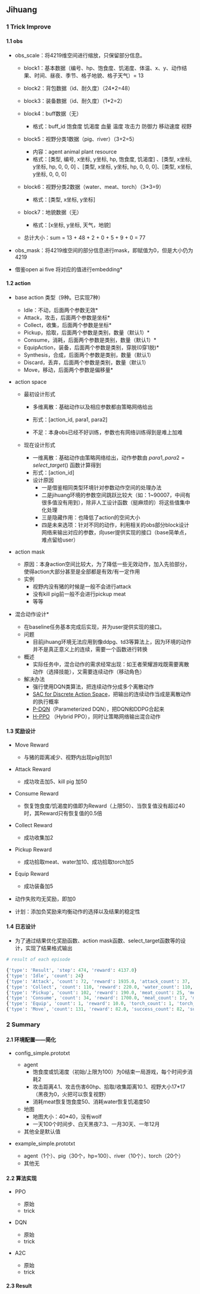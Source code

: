 ## Jihuang

### 1 Trick Improve

#### 1.1 obs

- obs_scale：将4219维空间进行缩放，只保留部分信息。

  - block1：基本数据（编号、hp、饱食度、饥渴度、体温、x、y、动作结果、时间、昼夜、季节、格子地貌、格子天气）= 13

  - block2：背包数据（id、耐久度）（24*2=48）

  - block3：装备数据（id、耐久度）（1*2=2）

  - block4：buff数据（无）

    - 格式：buff_id 饱食度 饥渴度 血量 温度 攻击力 防御力 移动速度 视野

  - block5：视野分类1数据（pig、river）（3+2=5）

    - 内容：agent animal plant resource
    - 格式：[类型, 编号, x坐标, y坐标, hp, 饱食度, 饥渴度] 、[类型, x坐标, y坐标, hp, 0, 0, 0] 、[类型, x坐标, y坐标, hp, 0, 0, 0]、[类型, x坐标, y坐标, 0, 0, 0]

  - block6：视野分类2数据（water、meat、torch）（3*3=9）

    - 格式：[类型, x坐标, y坐标]

  - block7：地貌数据（无）

    - 格式：[x坐标, y坐标, 天气，地貌]

    

  - 总计大小：sum = 13 + 48 + 2 + 0 + 5 + 9 + 0 = 77

  

- obs_mask：将4219维空间的部分信息进行mask，即赋值为0，但是大小仍为4219




- 借鉴open ai five 将对应的值进行embedding*



#### 1.2 action

- base action 类型（9种。已实现7种）

  - Idle：不动，后面两个参数无效*
  - Attack，攻击，后面两个参数是坐标*
  - Collect，收集，后面两个参数是坐标*
  - Pickup，拾取，后面两个参数是类别，数量（默认1）*
  - Consume，消耗，后面两个参数是类别，数量（默认1）*
  - EquipAction，装备，后面两个参数是类别，穿脱(0穿1脱)*
  - Synthesis，合成，后面两个参数是类别，数量（默认1）
  - Discard，丢弃，后面两个参数是类别，数量（默认1）
  - Move，移动，后面两个参数是偏移量*

  

- action space

  - 最初设计形式

    - 多维离散：基础动作以及相应参数都由策略网络给出

    - 形式：[action_id, para1, para2]
    - 不足：本身obs已经不好训练，参数也有网络训练得到是难上加难

  - 现在设计形式

    - 一维离散：基础动作由策略网络给出，动作参数由 $para1, para2=select\_target()$ 函数计算得到
    - 形式：[action_id]
    - 设计原因
      - 一是借鉴相同类型环境针对参数动作空间的处理办法
      - 二是jihuang环境的参数空间跳跃比较大（如：1~90007，中间有很多值没有用到），除非人工设计函数（挺麻烦的）将这些值集中化处理
      - 三是隐藏作用：也降低了action的空间大小
      - 四是未来选项：针对不同的动作，利用相关的obs部分block设计网络来输出对应的参数，向user提供实现的接口（base简单点，难点留给user）

    

- action mask
  - 原因：本身action空间比较大，为了降低一些无效动作，加入先验部分，使得action大部分甚至是全部都是有效/有一定作用
  - 实例
    - 视野内没有猪的时候是一般不会进行attack
    - 没有kill pig前一般不会进行pickup meat
    - 等等



- 混合动作设计*
  - 在baseline任务基本完成后实现，并为user提供实现的接口。
  - 问题
    - 目前jihuang环境无法应用到像ddpg、td3等算法上，因为环境的动作并不是真正意义上的连续，需要一个函数进行转换
  - 概述
    - 实际任务中，混合动作的需求经常出现：如王者荣耀游戏既需要离散动作（选择技能），又需要连续动作（移动角色）
  - 解决办法
    - 强行使用DQN类算法，把连续动作分成多个离散动作
    - [SAC for Discrete Action Space](https://link.zhihu.com/?target=https%3A//arxiv.org/abs/1910.07207)，把输出的连续动作当成是离散动作的执行概率
    - [P-DQN](https://link.zhihu.com/?target=https%3A//arxiv.org/abs/1810.06394)（Parameterized DQN），把DQN和DDPG合起来
    - [H-PPO](https://link.zhihu.com/?target=https%3A//arxiv.org/abs/1903.01344) （Hybrid PPO），同时让策略网络输出混合动作



#### 1.3 奖励设计

- Move Reward
  - 与猪的距离减少、视野内出现pig则加1
- Attack Reward
  - 成功攻击加5、kill pig 加50
- Consume Reward
  - 恢复饱食度/饥渴度的值即为Reward（上限50）、当恢复值没有超过40时，其Reward只有恢复值的0.5倍
- Collect Reward
  - 成功收集加2
- Pickup Reward
  - 成功拾取meat、water加10、成功拾取torch加5
- Equip Reward
  - 成功装备加5
- 动作失败均无奖励，即加0



- 计划：添加负奖励来均衡动作的选择以及结果的稳定性



#### 1.4 日志设计

- 为了通过结果优化奖励函数、action mask函数、select_target函数等的设计，实现了结果格式输出

```python
# result of each episode

{'type': 'Result', 'step': 474, 'reward': 4137.0}
{'type': 'Idle', 'count': 24}
{'type': 'Attack', 'count': 72, 'reward': 1935.0, 'attack_count': 37, 'attack_reward': 185.0, 'kill_count': 35, 'kill_reward': 1750.0, 'fail_count': 0}
{'type': 'Collect', 'count': 110, 'reward': 220.0, 'water_count': 110, 'water_reward': 220.0, 'fail_count': 0}
{'type': 'Pickup', 'count': 102, 'reward': 190.0, 'meat_count': 25, 'meat_reward': 100.0, 'water_count': 33, 'water_reward': 80.0, 'torch_count': 1, 'torch_reward': 10.0, 'fail_count': 43}
{'type': 'Consume', 'count': 34, 'reward': 1700.0, 'meat_count': 17, 'meat_reward': 850.0, 'water_count': 17, 'water_reward': 850.0, 'fail_count': 0}
{'type': 'Equip', 'count': 1, 'reward': 10.0, 'torch_count': 1, 'torch_reward': 10.0, 'fail_count': 0.0}
{'type': 'Move', 'count': 131, 'reward': 82.0, 'success_count': 82, 'success_reward': 82.0, 'fail_count': 49}
```



### 2 Summary

#### 2.1 环境配置——简化

- config_simple.prototxt

  - agent
    -  饱食度或饥渴度（初始/上限为100）为0结束一局游戏，每个时间步消耗2
    - 攻击距离4.1、攻击伤害60hp、拾取/收集距离10.1、视野大小17*17（黑夜为0，火把可以恢复视野）
    - 消耗meat恢复饱食度50、消耗water恢复饥渴度50
  - 地图
    - 地图大小：40*40，没有wolf
    - 一天100个时间步、白天黑夜7:3、一月30天、一年12月
  - 其他全是默认值

- example_simple.prototxt

  - agent（1个）、pig（30个，hp=100）、river（10个）、torch（20个）
  - 其他无

  

#### 2.2 算法实现

- PPO

  - 原始
  - trick
- DQN
  - 原始
  - trick

- A2C

  - 原始
  - trick

  

#### 2.3 Result
